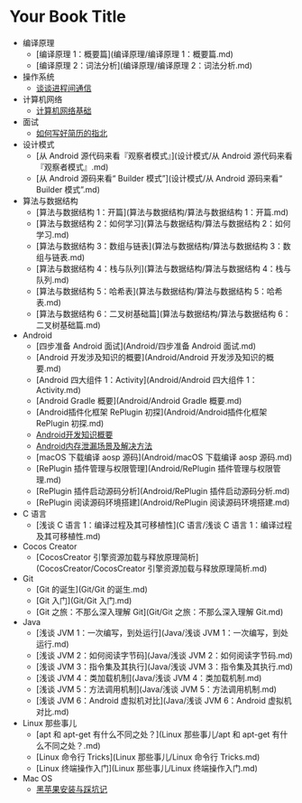 # Your Book Title

- 编译原理
  * [编译原理 1：概要篇](编译原理/编译原理 1：概要篇.md)
  * [编译原理 2：词法分析](编译原理/编译原理 2：词法分析.md)
- 操作系统
  * [谈谈进程间通信](操作系统/谈谈进程间通信.md)
- 计算机网络
  * [计算机网络基础](计算机网络/计算机网络基础.md)
- 面试
  * [如何写好简历的指北](面试/如何写好简历的指北.md)
- 设计模式
  * [从 Android 源代码来看『观察者模式』](设计模式/从 Android 源代码来看『观察者模式』.md)
  * [从 Android 源码来看“ Builder 模式”](设计模式/从 Android 源码来看“ Builder 模式”.md)
- 算法与数据结构
  * [算法与数据结构 1：开篇](算法与数据结构/算法与数据结构 1：开篇.md)
  * [算法与数据结构 2：如何学习](算法与数据结构/算法与数据结构 2：如何学习.md)
  * [算法与数据结构 3：数组与链表](算法与数据结构/算法与数据结构 3：数组与链表.md)
  * [算法与数据结构 4：栈与队列](算法与数据结构/算法与数据结构 4：栈与队列.md)
  * [算法与数据结构 5：哈希表](算法与数据结构/算法与数据结构 5：哈希表.md)
  * [算法与数据结构 6：二叉树基础篇](算法与数据结构/算法与数据结构 6：二叉树基础篇.md)
- Android
  * [四步准备 Android 面试](Android/四步准备 Android 面试.md)
  * [Android 开发涉及知识的概要](Android/Android 开发涉及知识的概要.md)
  * [Android 四大组件 1：Activity](Android/Android 四大组件 1：Activity.md)
  * [Android Gradle 概要](Android/Android Gradle 概要.md)
  * [Android插件化框架 RePlugin 初探](Android/Android插件化框架 RePlugin 初探.md)
  * [Android开发知识概要](Android/Android开发知识概要.md)
  * [Android内存泄漏场景及解决方法](Android/Android内存泄漏场景及解决方法.md)
  * [macOS 下载编译 aosp 源码](Android/macOS 下载编译 aosp 源码.md)
  * [RePlugin 插件管理与权限管理](Android/RePlugin 插件管理与权限管理.md)
  * [RePlugin 插件启动源码分析](Android/RePlugin 插件启动源码分析.md)
  * [RePlugin 阅读源码环境搭建](Android/RePlugin 阅读源码环境搭建.md)
- C 语言
  * [浅谈 C 语言 1：编译过程及其可移植性](C 语言/浅谈 C 语言 1：编译过程及其可移植性.md)
- Cocos Creator
  * [CocosCreator 引擎资源加载与释放原理简析](CocosCreator/CocosCreator 引擎资源加载与释放原理简析.md)
- Git
  * [Git 的诞生](Git/Git 的诞生.md)
  * [Git 入门](Git/Git 入门.md)
  * [Git 之旅：不那么深入理解 Git](Git/Git 之旅：不那么深入理解 Git.md)
- Java
  * [浅谈 JVM 1：一次编写，到处运行](Java/浅谈 JVM 1：一次编写，到处运行.md)
  * [浅谈 JVM 2：如何阅读字节码](Java/浅谈 JVM 2：如何阅读字节码.md)
  * [浅谈 JVM 3：指令集及其执行](Java/浅谈 JVM 3：指令集及其执行.md)
  * [浅谈 JVM 4：类加载机制](Java/浅谈 JVM 4：类加载机制.md)
  * [浅谈 JVM 5：方法调用机制](Java/浅谈 JVM 5：方法调用机制.md)
  * [浅谈 JVM 6：Android 虚拟机对比](Java/浅谈 JVM 6：Android 虚拟机对比.md)
- Linux 那些事儿
  * [apt 和 apt-get 有什么不同之处？](Linux 那些事儿/apt 和 apt-get 有什么不同之处？.md)
  * [Linux 命令行 Tricks](Linux 那些事儿/Linux 命令行 Tricks.md)
  * [Linux 终端操作入门](Linux 那些事儿/Linux 终端操作入门.md)
- Mac OS
  * [黑苹果安装与踩坑记](macOS/黑苹果安装与踩坑记.md)

